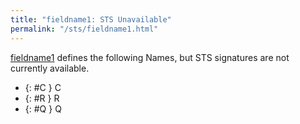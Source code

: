 ```yaml
---
title: "fieldname1: STS Unavailable"
permalink: "/sts/fieldname1.html"
---
```






[fieldname1](/cd/fieldname1)
defines the following Names, but STS signatures are not currently available.


 *  {: #C } C
 *  {: #R } R
 *  {: #Q } Q